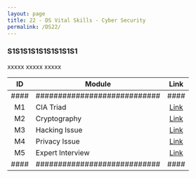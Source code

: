 ```yaml
---
layout: page
title: 22 - DS Vital Skills - Cyber Security
permalink: /DS22/
---
```


<h3>S1S1S1S1S1S1S1S1S1</h3>

xxxxx xxxxx xxxxx

| ID | Module                     |Link|
|:--:|----------------------------|:--:|
|####|############################|####|
| M1 | CIA Triad                  |[Link](/01-MSDS/DS20/M1/)|
| M2 | Cryptography               |[Link](/01-MSDS/DS20/M2/)|
| M3 | Hacking Issue              |[Link](/01-MSDS/DS20/M3/)|
| M4 | Privacy Issue              |[Link](/01-MSDS/DS20/M4/)|
| M5 | Expert Interview           |[Link](/01-MSDS/DS20/M5/)|
|####|############################|####|

